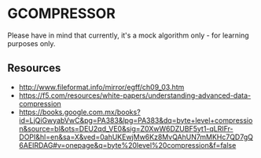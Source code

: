 # GCOMPRESSOR

Please have in mind that currently, it's a mock algorithm only - for learning purposes only.

## Resources

* http://www.fileformat.info/mirror/egff/ch09_03.htm
* https://f5.com/resources/white-papers/understanding-advanced-data-compression
* https://books.google.com.mx/books?id=LjQiGwyabVwC&pg=PA383&lpg=PA383&dq=byte+level+compression&source=bl&ots=DEU2qd_VE0&sig=Z0XwW6DZUBF5yt1-qLRIFr-DOPI&hl=en&sa=X&ved=0ahUKEwjMw6Kz8MvQAhUN7mMKHc7QD7gQ6AEIRDAG#v=onepage&q=byte%20level%20compression&f=false
